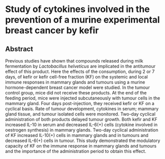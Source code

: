 # Study of cytokines involved in the prevention of a murine experimental breast cancer by kefir

## Abstract

Previous studies have shown that compounds released during milk fermentation by _Lactobacillus helveticus_ are implicated in the antitumour effect of this product. Here the effects of the consumption, during 2 or 7 days, of kefir or kefir cell-free fraction (KF) on the systemic and local immune responses in mammary glands and tumours using a murine hormone-dependent breast cancer model were studied. In the tumour control group, mice did not receive these products. At the end of the feeding period, mice were injected subcutaneously with tumour cells in the mammary gland. Four days post-injection, they received kefir or KF on a cyclical basis. Rate of tumour development, cytokines in serum; mammary gland tissue, and tumour isolated cells were monitored. Two-day cyclical administration of both products delayed tumour growth. Both kefir and KF increased IL-10 in serum and decreased IL-6(+) cells (cytokine involved in oestrogen synthesis) in mammary glands. Two-day cyclical administration of KF increased IL-10(+) cells in mammary glands and in tumours and decreased IL-6(+) cells in tumour. This study demonstrated the modulatory capacity of KF on the immune response in mammary glands and tumours and the importance of the administration period to obtain this effect.